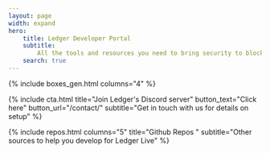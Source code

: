 ```yaml
---
layout: page
width: expand
hero:
    title: Ledger Developer Portal
    subtitle:
        All the tools and resources you need to bring security to blockchain users
    search: true
---
```


{% include boxes_gen.html columns="4" %}

{% include cta.html title="Join Ledger's Discord server" button_text="Click here" button_url="/contact/" subtitle="Get in touch with us for details on setup" %}

{% include repos.html columns="5" title="Github Repos " subtitle="Other sources to help you develop for Ledger Live" %}

